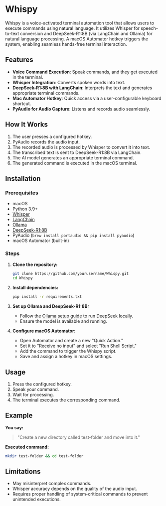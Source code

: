 # Whispy

Whispy is a voice-activated terminal automation tool that allows users to execute commands using natural language. It utilizes Whisper for speech-to-text conversion and DeepSeek-R1:8B (via LangChain and Ollama) for natural language processing. A macOS Automator hotkey triggers the system, enabling seamless hands-free terminal interaction.

## Features
- **Voice Command Execution**: Speak commands, and they get executed in the terminal.
- **Whisper Integration**: Converts spoken words into text.
- **DeepSeek-R1:8B with LangChain**: Interprets the text and generates appropriate terminal commands.
- **Mac Automator Hotkey**: Quick access via a user-configurable keyboard shortcut.
- **PyAudio for Audio Capture**: Listens and records audio seamlessly.

## How It Works
1. The user presses a configured hotkey.
2. PyAudio records the audio input.
3. The recorded audio is processed by Whisper to convert it into text.
4. The transcribed text is sent to DeepSeek-R1:8B via LangChain.
5. The AI model generates an appropriate terminal command.
6. The generated command is executed in the macOS terminal.

## Installation
### Prerequisites
- macOS
- Python 3.9+
- [Whisper](https://github.com/openai/whisper)
- [LangChain](https://python.langchain.com/)
- [Ollama](https://ollama.ai/)
- [DeepSeek-R1:8B](https://github.com/DeepSeek-AI)
- PyAudio (`brew install portaudio && pip install pyaudio`)
- macOS Automator (built-in)

### Steps
1. **Clone the repository:**
   ```bash
   git clone https://github.com/yourusername/Whispy.git
   cd Whispy
   ```
2. **Install dependencies:**
   ```bash
   pip install -r requirements.txt
   ```
3. **Set up Ollama and DeepSeek-R1:8B:**
   - Follow the [Ollama setup guide](https://ollama.ai/docs) to run DeepSeek locally.
   - Ensure the model is available and running.

4. **Configure macOS Automator:**
   - Open Automator and create a new "Quick Action."
   - Set it to "Receive no input" and select "Run Shell Script."
   - Add the command to trigger the Whispy script.
   - Save and assign a hotkey in macOS settings.

## Usage
1. Press the configured hotkey.
2. Speak your command.
3. Wait for processing.
4. The terminal executes the corresponding command.

## Example
**You say:**
> "Create a new directory called test-folder and move into it."

**Executed command:**
```bash
mkdir test-folder && cd test-folder
```

## Limitations
- May misinterpret complex commands.
- Whisper accuracy depends on the quality of the audio input.
- Requires proper handling of system-critical commands to prevent unintended executions.

